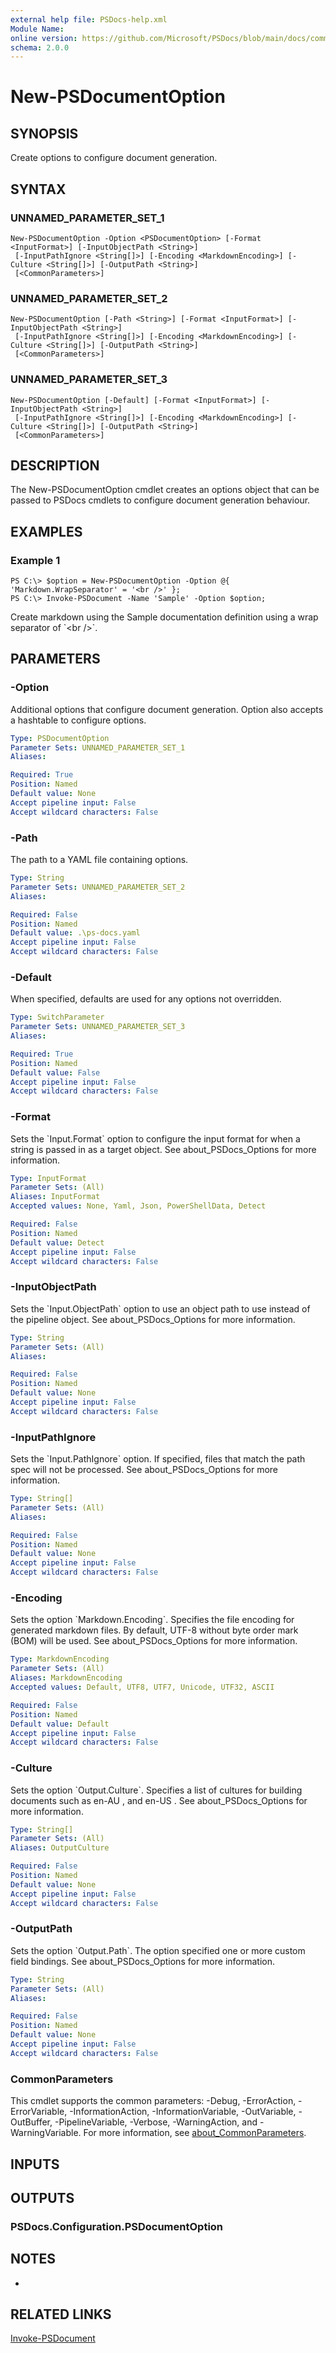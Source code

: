 ```yaml
---
external help file: PSDocs-help.xml
Module Name:
online version: https://github.com/Microsoft/PSDocs/blob/main/docs/commands/PSDocs/en-US/New-PSDocumentOption.md
schema: 2.0.0
---
```


# New-PSDocumentOption

## SYNOPSIS
Create options to configure document generation.

## SYNTAX

### UNNAMED_PARAMETER_SET_1
```
New-PSDocumentOption -Option <PSDocumentOption> [-Format <InputFormat>] [-InputObjectPath <String>]
 [-InputPathIgnore <String[]>] [-Encoding <MarkdownEncoding>] [-Culture <String[]>] [-OutputPath <String>]
 [<CommonParameters>]
```

### UNNAMED_PARAMETER_SET_2
```
New-PSDocumentOption [-Path <String>] [-Format <InputFormat>] [-InputObjectPath <String>]
 [-InputPathIgnore <String[]>] [-Encoding <MarkdownEncoding>] [-Culture <String[]>] [-OutputPath <String>]
 [<CommonParameters>]
```

### UNNAMED_PARAMETER_SET_3
```
New-PSDocumentOption [-Default] [-Format <InputFormat>] [-InputObjectPath <String>]
 [-InputPathIgnore <String[]>] [-Encoding <MarkdownEncoding>] [-Culture <String[]>] [-OutputPath <String>]
 [<CommonParameters>]
```

## DESCRIPTION
The New-PSDocumentOption cmdlet creates an options object that can be passed to PSDocs cmdlets to configure document generation behaviour.

## EXAMPLES

### Example 1
```
PS C:\> $option = New-PSDocumentOption -Option @{ 'Markdown.WrapSeparator' = '<br />' };
PS C:\> Invoke-PSDocument -Name 'Sample' -Option $option;
```

Create markdown using the Sample documentation definition using a wrap separator of \`\<br /\>\`.

## PARAMETERS

### -Option
Additional options that configure document generation.
Option also accepts a hashtable to configure options.

```yaml
Type: PSDocumentOption
Parameter Sets: UNNAMED_PARAMETER_SET_1
Aliases:

Required: True
Position: Named
Default value: None
Accept pipeline input: False
Accept wildcard characters: False
```

### -Path
The path to a YAML file containing options.

```yaml
Type: String
Parameter Sets: UNNAMED_PARAMETER_SET_2
Aliases:

Required: False
Position: Named
Default value: .\ps-docs.yaml
Accept pipeline input: False
Accept wildcard characters: False
```

### -Default
When specified, defaults are used for any options not overridden.

```yaml
Type: SwitchParameter
Parameter Sets: UNNAMED_PARAMETER_SET_3
Aliases:

Required: True
Position: Named
Default value: False
Accept pipeline input: False
Accept wildcard characters: False
```

### -Format
Sets the \`Input.Format\` option to configure the input format for when a string is passed in as a target object.
See about_PSDocs_Options for more information.

```yaml
Type: InputFormat
Parameter Sets: (All)
Aliases: InputFormat
Accepted values: None, Yaml, Json, PowerShellData, Detect

Required: False
Position: Named
Default value: Detect
Accept pipeline input: False
Accept wildcard characters: False
```

### -InputObjectPath
Sets the \`Input.ObjectPath\` option to use an object path to use instead of the pipeline object.
See about_PSDocs_Options for more information.

```yaml
Type: String
Parameter Sets: (All)
Aliases:

Required: False
Position: Named
Default value: None
Accept pipeline input: False
Accept wildcard characters: False
```

### -InputPathIgnore
Sets the \`Input.PathIgnore\` option.
If specified, files that match the path spec will not be processed.
See about_PSDocs_Options for more information.

```yaml
Type: String[]
Parameter Sets: (All)
Aliases:

Required: False
Position: Named
Default value: None
Accept pipeline input: False
Accept wildcard characters: False
```

### -Encoding
Sets the option \`Markdown.Encoding\`.
Specifies the file encoding for generated markdown files.
By default, UTF-8 without byte order mark (BOM) will be used.
See about_PSDocs_Options for more information.

```yaml
Type: MarkdownEncoding
Parameter Sets: (All)
Aliases: MarkdownEncoding
Accepted values: Default, UTF8, UTF7, Unicode, UTF32, ASCII

Required: False
Position: Named
Default value: Default
Accept pipeline input: False
Accept wildcard characters: False
```

### -Culture
Sets the option \`Output.Culture\`.
Specifies a list of cultures for building documents such as en-AU , and en-US .
See about_PSDocs_Options for more information.

```yaml
Type: String[]
Parameter Sets: (All)
Aliases: OutputCulture

Required: False
Position: Named
Default value: None
Accept pipeline input: False
Accept wildcard characters: False
```

### -OutputPath
Sets the option \`Output.Path\`.
The option specified one or more custom field bindings.
See about_PSDocs_Options for more information.

```yaml
Type: String
Parameter Sets: (All)
Aliases:

Required: False
Position: Named
Default value: None
Accept pipeline input: False
Accept wildcard characters: False
```

### CommonParameters
This cmdlet supports the common parameters: -Debug, -ErrorAction, -ErrorVariable, -InformationAction, -InformationVariable, -OutVariable, -OutBuffer, -PipelineVariable, -Verbose, -WarningAction, and -WarningVariable. For more information, see [about_CommonParameters](http://go.microsoft.com/fwlink/?LinkID=113216).

## INPUTS

## OUTPUTS

### PSDocs.Configuration.PSDocumentOption
## NOTES
*

## RELATED LINKS

[Invoke-PSDocument]()

